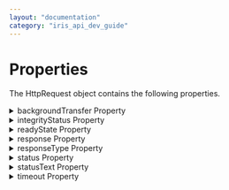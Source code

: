 ```yaml
---
layout: "documentation"
category: "iris_api_dev_guide"
---
```

                            

Properties
==========

The HttpRequest object contains the following properties.


<details close markdown="block"><summary>backgroundTransfer Property</summary> 

* * *

Enables HTTP request calls in the background.  
This property is only available on the iOS platform.

### Syntax

{% highlight VoltMx %}
httpClient.backgroundTransfer
{% endhighlight %}


### Type

Boolean

### Read/Write

Read only

### Remarks

The default value for the backgroundTransfer property is **false**.

>**_Note:_** The iOS platform internally retries to keep the request connected until it reaches the timeoutIntervalForResource value, which may cause duplicate transactions to occur on the system. Hence, HCL recommends that you use the backgroundTransfer property only for GET calls.

* * *

</details>
<details close markdown="block"><summary>integrityStatus Property</summary> 

* * *

Contains the status of the integrity check, if integrity checking is enabled.

### Syntax

{% highlight VoltMx %}
integrityStatus
{% endhighlight %}

### Type

Constant. Can be one of the following values.  

| Constant | Description |
| --- | --- |
| constants.HTTP\_INTEGRITY\_CHECK\_FAILED | The integrity check has failed. |
| constants.HTTP\_INTEGRITY\_CHECK\_NOT\_DONE | The response has not yet been received, or integrity checking is not enabled, so the `integrityStatus` property has not yet been populated. |
| constants.HTTP\_INTEGRITY\_CHECK\_SUCCESSFUL | The integrity check was successful. |

### Read/Write

Read only

### Remarks

If the `validateResp` argument in the `propertiesTable` parameter of the [voltmx.net.setIntegrtityCheck](voltmx.net_functions.html#setIntegrtityCheck) function is set to `true`, then integrity checking is performed on the HTTP responses that your client app exchanges with the server app. For more information on integrity checking, please see [HTTP Integrity Checking](networkapi_httpintegritychecking.html#http-integrity-checking).

* * *

</details>
<details close markdown="block"><summary>readyState Property</summary> 

* * *

Holds the current status of the HttpRequest object

### Syntax

{% highlight VoltMx %}
readyState
{% endhighlight %}

### Type

Number

### Read/Write

Read only

### Remarks

The possible values of the readyState property are as follows.

<table style="width: 100%;mc-table-style: url('resources/tablestyles/basic.css');" class="TableStyle-Basic" cellspacing="0"><colgroup><col class="TableStyle-Basic-Column-Column1"> <col class="TableStyle-Basic-Column-Column1" style="width: 70px;"> <col class="TableStyle-Basic-Column-Column1"></colgroup><tbody><tr class="TableStyle-Basic-Body-Body1"><th class="TableStyle-Basic-BodyE-Column1-Body1">Constant</th><th class="TableStyle-Basic-BodyE-Column1-Body1">Value</th><th class="TableStyle-Basic-BodyD-Column1-Body1">Description</th></tr><tr class="TableStyle-Basic-Body-Body1"><td class="TableStyle-Basic-BodyE-Column1-Body1">constants.HTTP_READY_STATE_UNSENT</td><td class="TableStyle-Basic-BodyE-Column1-Body1">0</td><td class="TableStyle-Basic-BodyD-Column1-Body1">The object has been constructed.</td></tr><tr class="TableStyle-Basic-Body-Body1"><td class="TableStyle-Basic-BodyE-Column1-Body1">constants.HTTP_READY_STATE_OPENED</td><td class="TableStyle-Basic-BodyE-Column1-Body1">1</td><td class="TableStyle-Basic-BodyD-Column1-Body1">The open method has been successfully invoked.</td></tr><tr class="TableStyle-Basic-Body-Body1"><td class="TableStyle-Basic-BodyE-Column1-Body1">constants.HTTP_READY_STATE_HEADERS_RECEIVED</td><td class="TableStyle-Basic-BodyE-Column1-Body1">2</td><td class="TableStyle-Basic-BodyD-Column1-Body1">All redirects have been followed and all HTTP headers of the final response have been received.</td></tr><tr class="TableStyle-Basic-Body-Body1"><td class="TableStyle-Basic-BodyE-Column1-Body1">constants.HTTP_READY_STATE_LOADING</td><td class="TableStyle-Basic-BodyE-Column1-Body1">3</td><td class="TableStyle-Basic-BodyD-Column1-Body1">The response data has been received.</td></tr><tr class="TableStyle-Basic-Body-Body1"><td class="TableStyle-Basic-BodyB-Column1-Body1">constants.HTTP_READY_STATE_DONE</td><td class="TableStyle-Basic-BodyB-Column1-Body1">4</td><td class="TableStyle-Basic-BodyA-Column1-Body1">The data transfer has been completed or something went wrong during transfer.</td></tr></tbody></table>

* * *

</details>
<details close markdown="block"><summary>response Property</summary> 

* * *

Contains the HTTP response.

### Syntax

{% highlight VoltMx %}
httpRequest.response
{% endhighlight %}

### Type

String

### Read/Write

Read only

### Remarks

After the response has been received, this property contains the response body. The type of the value depends on the value of the _responseType_ property.

If _responseType_ is `constants.HTTP_RESPONSE_TYPE_TEXT`, then the response value is a response string.

If _responseType_ is `constants.HTTP_RESPONSE_TYPE_JSON`, then the response value is a whatever is returned by the Json.parse() function when it is passed the response content.

If _responseType_ is `constants.HTTP_RESPONSE_TYPE_DOCUMENT`, then the response value is an XML string.

If _responseType_ is `constants.HTTP_RESPONSE_TYPE_RAWDATA`, then the response value is a platform-specific handle representing the raw data of binary content of type voltmx.types.RawBytes.

> **_Note:_** For JSON type, if JSON parse fails, null is returned. For DOCUMENT type, native platforms do not perform any validations on the response.

In the case where an exception is thrown, this property contains empty string.

* * *

</details>
<details close markdown="block"><summary>responseType Property</summary> 

* * *

Contains the type of the HTTP response.

### Syntax

{% highlight VoltMx %}
httpRequest.responseType
{% endhighlight %}

### Type

String

### Read/Write

Read only

### Remarks

Holds the response type when the response arrives. By default, it is empty string until the response is received. The possible values are:

*   constants.HTTP\_RESPONSE\_TYPE\_TEXT
*   constants.HTTP\_RESPONSE\_TYPE\_JSON
*   constants.HTTP\_RESPONSE\_TYPE\_DOCUMENT
*   constants.HTTP\_RESPONSE\_TYPE\_RAWDATA

> **_Note:_** The RAWDATA type is not supported by SPA .

* * *

</details>
<details close markdown="block"><summary>status Property</summary> 

* * *

Holds the HTTP status code.

### Syntax

{% highlight VoltMx %}
httpRequest.status
{% endhighlight %}

### Type

Number

### Read/Write

Read only

### Remarks

Contains the HTTP status code, which is 0 if the status of the request is not sent; that is, the **send** function is still not invoked on this object.

* * *

</details>
<details close markdown="block"><summary>statusText Property</summary>

* * *

Holds a text message describing the status of the HTTP request.

### Syntax

{% highlight VoltMx %}
httpRequest.statusText
{% endhighlight %}

### Type

String

### Read/Write

Read only

### Remarks

Contains the HTTP reason phrase of the status line, which is an empty string, if the status of the request is not sent; that is, the **send** function is still not invoked on this object. The reason phrase for a given status code is based on the http specification (RFC 2616). However, these phrases are only recommendations and may vary with other equivalent phrases by individual platform implementations.

* * *

</details>
<details close markdown="block"><summary>timeout Property</summary> 

* * *

Controls the HTTP request timeout value.

### Syntax

{% highlight VoltMx %}
httpRequest.timeout
{% endhighlight %}

### Type

Number

### Read/Write

Read + Write

### Remarks

The time in milliseconds a request can take before being terminated. By default, the value is zero, which means that there is no timeout set, or that the timeout is set to infinite. This timeout represents the connection timeout and the response timeout from the server.

> **_Note:_** On the iOS platform, the default value for the timeout property is 60 seconds. Further, the timeout property is only applicable for requests in the foreground, i.e, the **backgroundTransfer** parameter is not enabled in the HTTP request object.

* * *

![](resources/prettify/onload.png)
</details>